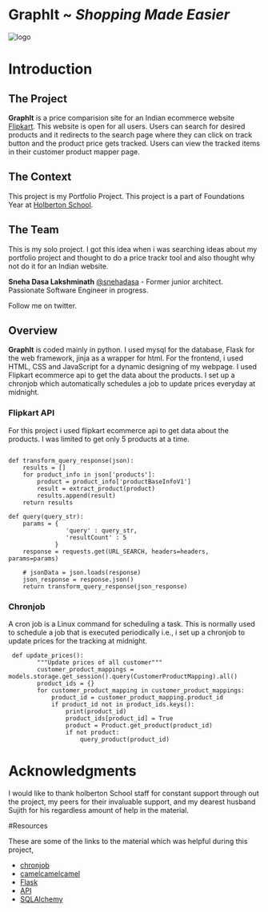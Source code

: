 # GraphIt ~ *Shopping Made Easier*

![logo](https://datavizcatalogue.com/methods/images/top_images/area_graph.png)

# Introduction

## The Project

**GraphIt** is a price comparision site for an Indian ecommerce website [Flipkart](https://www.flipkart.com/). This website is open for all users. Users can search for desired products and it redirects to the search page where they can click on track button and the product price gets tracked. Users can view the tracked items in their customer product mapper page.

## The Context
This project is my Portfolio Project. This project is a part of Foundations Year at [Holberton School](https://www.holbertonschool.com/).

## The Team

This is my solo project. I got this idea when i was searching ideas about my portfolio project and thought to do a price trackr tool and also thought why not do it for an Indian website.

**Sneha Dasa Lakshminath** [@snehadasa](https://twitter.com/DasaSneha) - Former junior architect. Passionate Software Engineer in progress.

Follow me on twitter.

## Overview
**GraphIt** is coded mainly in python. I used mysql for the database, Flask for the web framework, jinja as a wrapper for html. For the frontend, i used HTML, CSS and JavaScript for a dynamic designing of my webpage. I used Flipkart ecommerce api to get the data about the products. I set up a chronjob which automatically schedules a job to update prices everyday at midnight.

### Flipkart API
For this project i used flipkart ecommerce api to get data about the products. I was limited to get only 5 products at a time. 

```

def transform_query_response(json):
    results = []
    for product_info in json['products']:
        product = product_info['productBaseInfoV1']
        result = extract_product(product)
        results.append(result)
    return results

def query(query_str):
    params = {
                'query' : query_str,
                'resultCount' : 5
             }
    response = requests.get(URL_SEARCH, headers=headers, params=params)

    # jsonData = json.loads(response)
    json_response = response.json()
    return transform_query_response(json_response)
```

### Chronjob
A cron job is a Linux command for scheduling a task. This is normally used to schedule a job that is executed periodically i.e., i set up a chronjob to update prices for the tracking at midnight.

```
 def update_prices():
        """Update prices of all customer"""
        customer_product_mappings = models.storage.get_session().query(CustomerProductMapping).all()
        product_ids = {}
        for customer_product_mapping in customer_product_mappings:
            product_id = customer_product_mapping.product_id
            if product_id not in product_ids.keys():
                print(product_id)
                product_ids[product_id] = True
                product = Product.get_product(product_id)
                if not product:
                    query_product(product_id)
```

# Acknowledgments

I would like to thank holberton School staff for constant support through out the project, my peers for their invaluable support, and my dearest husband Sujith for his regardless amount of help in the material.

#Resources

These are some of the links to the material which was helpful during this project,

* [chronjob](https://www.taniarascia.com/setting-up-a-basic-cron-job-in-linux/)
* [camelcamelcamel](https://camelcamelcamel.com/)
* [Flask](https://realpython.com/tutorials/flask/)
* [API](https://www.dataquest.io/blog/python-api-tutorial/)
* [SQLAlchemy](https://www.sqlalchemy.org/)
